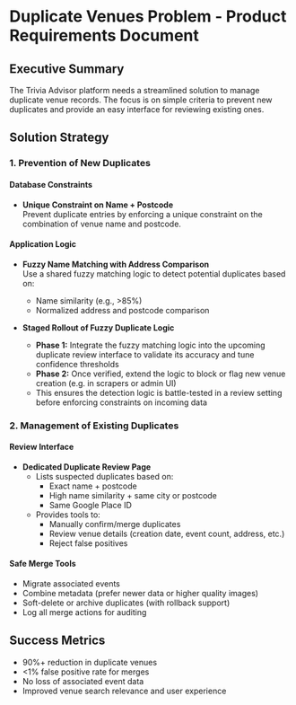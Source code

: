 # Duplicate Venues Problem - Product Requirements Document

## Executive Summary

The Trivia Advisor platform needs a streamlined solution to manage duplicate venue records. The focus is on simple criteria to prevent new duplicates and provide an easy interface for reviewing existing ones.

## Solution Strategy

### 1. Prevention of New Duplicates

#### Database Constraints
- **Unique Constraint on Name + Postcode**  
  Prevent duplicate entries by enforcing a unique constraint on the combination of venue name and postcode.

#### Application Logic
- **Fuzzy Name Matching with Address Comparison**  
  Use a shared fuzzy matching logic to detect potential duplicates based on:
  - Name similarity (e.g., >85%)
  - Normalized address and postcode comparison

- **Staged Rollout of Fuzzy Duplicate Logic**
  - **Phase 1:** Integrate the fuzzy matching logic into the upcoming duplicate review interface to validate its accuracy and tune confidence thresholds
  - **Phase 2:** Once verified, extend the logic to block or flag new venue creation (e.g. in scrapers or admin UI)
  - This ensures the detection logic is battle-tested in a review setting before enforcing constraints on incoming data

### 2. Management of Existing Duplicates

#### Review Interface
- **Dedicated Duplicate Review Page**
  - Lists suspected duplicates based on:
    - Exact name + postcode
    - High name similarity + same city or postcode
    - Same Google Place ID
  - Provides tools to:
    - Manually confirm/merge duplicates
    - Review venue details (creation date, event count, address, etc.)
    - Reject false positives

#### Safe Merge Tools
- Migrate associated events
- Combine metadata (prefer newer data or higher quality images)
- Soft-delete or archive duplicates (with rollback support)
- Log all merge actions for auditing

## Success Metrics
- 90%+ reduction in duplicate venues
- <1% false positive rate for merges
- No loss of associated event data
- Improved venue search relevance and user experience
